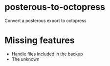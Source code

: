 posterous-to-octopress
======================

Convert a posterous export to octopress

# Missing features

* Handle files included in the backup
* The unknown